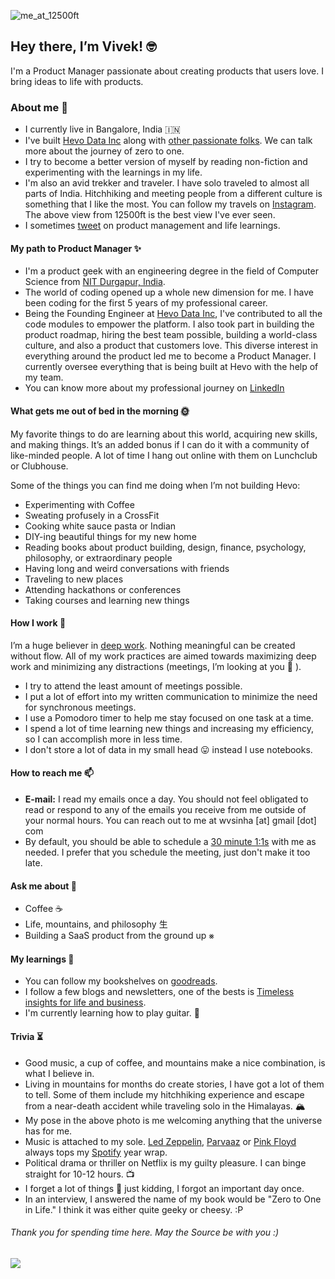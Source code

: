 <!--
**viveksinha/viveksinha** is a ✨ _special_ ✨ repository because its `README.md` (this file) appears on your GitHub profile.

Here are some ideas to get you started:

- 🔭 I’m currently working on ...
- 🌱 I’m currently learning ...
- 👯 I’m looking to collaborate on ...
- 🤔 I’m looking for help with ...
- 💬 Ask me about ...
- 📫 How to reach me: ...
- 😄 Pronouns: ...
- ⚡ Fun fact: ...
-->

![me_at_12500ft](https://user-images.githubusercontent.com/1555238/126474368-52d5102a-40ec-4200-a1d4-6457a905c778.jpg)



## Hey there, I’m Vivek! 🤓

I'm a Product Manager passionate about creating products that users love. I bring ideas to life with products.


### About me 👋

* I currently live in Bangalore, India 🇮🇳
* I've built [Hevo Data Inc](https://hevodata.com/) along with [other passionate folks](https://hevodata.com/team/). We can talk more about the journey of zero to one.
* I try to become a better version of myself by reading non-fiction and experimenting with the learnings in my life.
* I'm also an avid trekker and traveler. I have solo traveled to almost all parts of India. Hitchhiking and meeting people from a different culture is something that I like the most. You can follow my travels on [Instagram](https://bit.ly/instagram-vivek). The above view from 12500ft is the best view I've ever seen. 
* I sometimes [tweet](https://bit.ly/Twitter-vivek) on product management and life learnings.


#### My path to Product Manager ✨

* I'm a product geek with an engineering degree in the field of Computer Science from [NIT Durgapur, India](https://nitdgp.ac.in/).
* The world of coding opened up a whole new dimension for me. I have been coding for the first 5 years of my professional career.
* Being the Founding Engineer at [Hevo Data Inc](https://hevodata.com/), I've contributed to all the code modules to empower the platform. I also took part in building the product roadmap, hiring the best team possible, building a world-class culture, and also a product that customers love. This diverse interest in everything around the product led me to become a Product Manager. I currently oversee everything that is being built at Hevo with the help of my team.
* You can know more about my professional journey on [LinkedIn](bit.ly/linkedIn-vivek)


#### What gets me out of bed in the morning 🌞

My favorite things to do are learning about this world, acquiring new skills, and making things. It’s an added bonus if I can do it with a community of like-minded people. A lot of time I hang out online with them on Lunchclub or Clubhouse.

Some of the things you can find me doing when I’m not building Hevo:

* Experimenting with Coffee
* Sweating profusely in a CrossFit
* Cooking white sauce pasta or Indian
* DIY-ing beautiful things for my new home
* Reading books about product building, design, finance, psychology, philosophy, or extraordinary people
* Having long and weird conversations with friends
* Traveling to new places
* Attending hackathons or conferences
* Taking courses and learning new things


#### How I work 💪

I’m a huge believer in [deep work](https://blog.doist.com/deep-work/). Nothing meaningful can be created without flow. All of my work practices are aimed towards maximizing deep work and minimizing any distractions (meetings, I’m looking at you 👀 ). 

* I try to attend the least amount of meetings possible. 
* I put a lot of effort into my written communication to minimize the need for synchronous meetings.
* I use a Pomodoro timer to help me stay focused on one task at a time.
* I spend a lot of time learning new things and increasing my efficiency, so I can accomplish more in less time.
* I don't store a lot of data in my small head 😛 instead I use notebooks. 


#### How to reach me 📫

* **E-mail:**  I read my emails once a day. You should not feel obligated to read or respond to any of the emails you receive from me outside of your normal hours. You can reach out to me at wvsinha [at] gmail [dot] com
* By default, you should be able to schedule a [30 minute 1:1s](https://calendly.com/sinhavivek) with me as needed. I prefer that you schedule the meeting, just don't make it too late. 


#### Ask me about 💬
* Coffee ☕️
* Life, mountains, and philosophy ⽣
* Building a SaaS product from the ground up ⨳


#### My learnings 📕
* You can follow my bookshelves on [goodreads](https://bit.ly/goodreads-vivek).
* I follow a few blogs and newsletters, one of the bests is [Timeless insights for life and business](https://fs.blog/).
* I'm currently learning how to play guitar. 🎸


#### Trivia ⏳
* Good music, a cup of coffee, and mountains make a nice combination, is what I believe in. 
* Living in mountains for months do create stories, I have got a lot of them to tell. Some of them include my hitchhiking experience and escape from a near-death accident while traveling solo in the Himalayas. 🏔
* My pose in the above photo is me welcoming anything that the universe has for me.
* Music is attached to my sole. [Led Zeppelin](https://open.spotify.com/artist/36QJpDe2go2KgaRleHCDTp?si=7Ri6ip7JRcqmc_RDjT1LWg&dl_branch=1), [Parvaaz](https://open.spotify.com/artist/6vwSAnfnlO6Sy37KubGrLh?si=Pt278W9fTZm7zCLLtPINpA&dl_branch=1) or [Pink Floyd](https://open.spotify.com/artist/0k17h0D3J5VfsdmQ1iZtE9?si=MQb6WeGcRpGCNPtrK9MYRA&dl_branch=1) always tops my [Spotify](https://open.spotify.com/user/vivekwiki) year wrap.
* Political drama or thriller on Netflix is my guilty pleasure. I can binge straight for 10-12 hours. 📺
* I forget a lot of things 🤯 just kidding, I forgot an important day once.
* In an interview, I answered the name of my book would be "Zero to One in Life." I think it was either quite geeky or cheesy. :P 


###### Thank you for spending time here. May the Source be with you :)
###### ![](https://visitor-badge.glitch.me/badge?page_id=viveksinha.viveksinha) 
